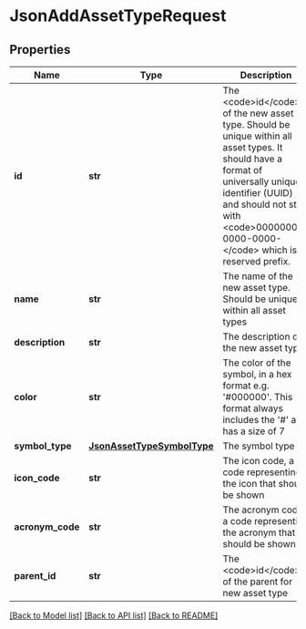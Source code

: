# JsonAddAssetTypeRequest

## Properties
Name | Type | Description | Notes
------------ | ------------- | ------------- | -------------
**id** | **str** | The &lt;code&gt;id&lt;/code&gt; of the new asset type. Should be unique within all asset types. It should have a format of universally unique identifier (UUID) and should not start with &lt;code&gt;00000000-0000-0000-&lt;/code&gt; which is a reserved prefix. | [optional] 
**name** | **str** | The name of the new asset type. Should be unique within all asset types | 
**description** | **str** | The description of the new asset type | [optional] 
**color** | **str** | The color of the symbol, in a hex format e.g. &#39;#000000&#39;.  This format always includes the &#39;#&#39; and has a size of 7 | [optional] 
**symbol_type** | [**JsonAssetTypeSymbolType**](JsonAssetTypeSymbolType.md) | The symbol type | 
**icon_code** | **str** | The icon code, a code representing the icon that should be shown | [optional] 
**acronym_code** | **str** | The acronym code, a code representing the acronym that should be shown | [optional] 
**parent_id** | **str** | The &lt;code&gt;id&lt;/code&gt; of the parent for new asset type | [optional] 

[[Back to Model list]](../README.md#documentation-for-models) [[Back to API list]](../README.md#documentation-for-api-endpoints) [[Back to README]](../README.md)


